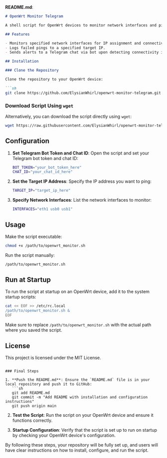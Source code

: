 **README.md**:

```markdown
# OpenWrt Monitor Telegram

A shell script for OpenWrt devices to monitor network interfaces and ping status, alerting via a Telegram bot on connectivity failures.

## Features

- Monitors specified network interfaces for IP assignment and connectivity.
- Logs failed pings to a specified target IP.
- Sends alerts to a Telegram chat via bot upon detecting connectivity issues.

## Installation

### Clone the Repository

Clone the repository to your OpenWrt device:

```sh
git clone https://github.com/ElysianWhirl/openwrt-monitor-telegram.git
```

### Download Script Using `wget`

Alternatively, you can download the script directly using `wget`:

```sh
wget https://raw.githubusercontent.com/ElysianWhirl/openwrt-monitor-telegram/main/openwrt_monitor.sh -O /path/to/openwrt_monitor.sh
```

## Configuration

1. **Set Telegram Bot Token and Chat ID**:
   Open the script and set your Telegram bot token and chat ID:
   ```sh
   BOT_TOKEN="your_bot_token_here"
   CHAT_ID="your_chat_id_here"
   ```

2. **Set the Target IP Address**:
   Specify the IP address you want to ping:
   ```sh
   TARGET_IP="target_ip_here"
   ```

3. **Specify Network Interfaces**:
   List the network interfaces to monitor:
   ```sh
   INTERFACES="eth1 usb0 usb1"
   ```

## Usage

Make the script executable:

```sh
chmod +x /path/to/openwrt_monitor.sh
```

Run the script manually:

```sh
/path/to/openwrt_monitor.sh
```

## Run at Startup

To run the script at startup on an OpenWrt device, add it to the system startup scripts:

```sh
cat << EOF >> /etc/rc.local
/path/to/openwrt_monitor.sh &
EOF
```

Make sure to replace `/path/to/openwrt_monitor.sh` with the actual path where you saved the script.

## License

This project is licensed under the MIT License.
```

### Final Steps

1. **Push the README.md**: Ensure the `README.md` file is in your local repository and push it to GitHub:
   ```sh
   git add README.md
   git commit -m "Add README with installation and configuration instructions"
   git push origin main
   ```

2. **Test the Script**: Run the script on your OpenWrt device and ensure it functions correctly.

3. **Startup Configuration**: Verify that the script is set up to run on startup by checking your OpenWrt device's configuration.

By following these steps, your repository will be fully set up, and users will have clear instructions on how to install, configure, and run the script.
